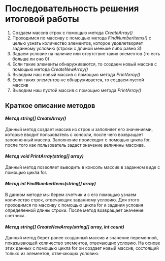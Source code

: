 # Последовательность решения итоговой работы

1. Создаем массив строк с помощью метода *CreateArray()*
2. Проходимся по массиву с помощью метода *FindNumberItems()* с целью узнать количество элементов, которое удовлетворяет заданному условию (строки с длиной меньше либо равно 3)
3. Задаем условие на наличие или отсутствие таких элементов (то есть больше ли оно 0)
4. Если такие элементы обнаруживаются, то создаем новый массив с помощью метода *CreateNewArray()*
5. Выводим наш новый массив с помощью метода *PrintArray()*
6. Если таких элементов не обнаруживается, то создаем пустой массив
7. Выводим наш пустой массив с помощью метода *PrintArray()*

## Краткое описание методов
#### __*Метод string[] CreateArray()*__
Данный метод создает массив из строк и заполняет его значениями, которые вводит пользователь с консоли, после чего возвращает заполненный массив. Заполнение происходит с помощью цикла for, после того как пользователь задаст значение величины массива.
#### __*Метод void PrintArray(string[] array)*__
Данный метод позволяет выводить в консоль массив в заданном виде с помощью цикла for.
#### __*Метод int FindNumberItems(string[] array)*__
В данном методе мы берем счетчик и с его помощью узнаем количество строк, отвечающих заданному условию. Для этого проходимся по массиву с помощью цикла for и задания условия определенной длины строки. После метод возвращает значение счетчика.
#### __*Метод string[] CreateNewArray(string[] array, int count)*__
Данный метод берет ранее созданный массив и значение переменной, показывающей количество элементов, отвечающих условию. На основе этих данных с помощью цикла for он создает новый массив, состоящий только из элементов, отвечающих условию.